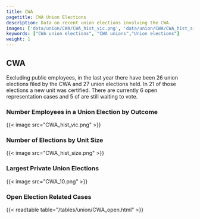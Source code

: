 ```yaml
---
title: CWA
pagetitle: CWA Union Elections
description: Data on recent union elections involving the CWA.
images: ['data/union/CWA/CWA_hist_vic.png', 'data/union/CWA/CWA_hist_size.png', 'data/union/CWA/CWA_10.png']
keywords: ["CWA union elections", "CWA unions","Union elections"]
weight: 1
---
```

##  CWA

Excluding public employees, in the last year there have been 26 union elections filed by the CWA and 27 union elections held. In 21 of those elections a new unit was certified. There are currently 6 open representation cases and 5 of are still waiting to vote.

### Number Employees in a Union Election by Outcome
{{< image src="CWA_hist_vic.png" >}}

### Number of Elections by Unit Size
{{< image src="CWA_hist_size.png" >}}

### Largest Private Union Elections
{{< image src="CWA_10.png" >}}

### Open Election Related Cases
{{< readtable table="/tables/union/CWA_open.html" >}}


